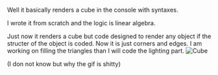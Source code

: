 Well it basically renders a cube in the console with syntaxes.

I wrote it from scratch and the logic is linear algebra.

Just now it renders a cube but code designed to render any object if the structer of the object is coded.
Now it is just corners and edges. I am working on filling the triangles than I will code the lighting part.
![Cube](https://github.com/Ege686/Cube-from-Syntax/assets/64255975/57fb25f2-f1fd-4a2b-9b84-3d8d99284a11)

(I don not know but why the gif is shitty)

